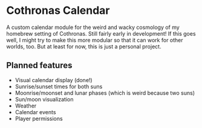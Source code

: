 # Cothronas Calendar

A custom calendar module for the weird and wacky cosmology of my homebrew setting of Cothronas. Still fairly early in development!
If this goes well, I might try to make this more modular so that it can work for other worlds, too. But at least for now, this is just a personal project.

## Planned features
- Visual calendar display (done!)
- Sunrise/sunset times for both suns
- Moonrise/moonset and lunar phases (which is weird because two suns)
- Sun/moon visualization
- Weather
- Calendar events
- Player permissions